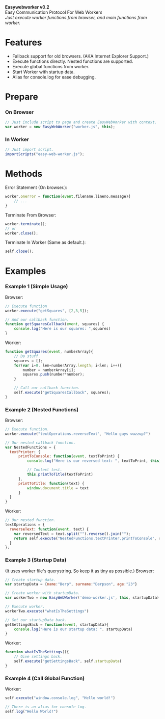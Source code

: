 **Easywebworker v0.2**<br>
Easy Communication Protocol For Web Workers<br>
*Just execute worker functions from browser, and main functions from worker.*

# Features
- Fallback support for old browsers. (AKA Internet Explorer Support.)
- Execute functions directly. Nested functions are supported.
- Execute global functions from worker.
- Start Worker with startup data.
- Alias for console.log for ease debugging.

# Prepare

### On Browser

```javascript
// Just include script to page and create EasyWebWorker with context.
var worker = new EasyWebWorker("worker.js", this);
```

### In Worker

```javascript
// Just import script.
importScripts("easy-web-worker.js");
```

# Methods
Error Statement (On browser.):
```javascript
worker.onerror = function(event,filename,lineno,message){
    // ...
}
```

Terminate From Browser:
```javascript
worker.terminate();
// or
worker.close();
```

Terminate In Worker (Same as default.):
```javascript
self.close();
```

# Examples

### Example 1 (Simple Usage)
Browser:
```javascript
// Execute function
worker.execute("getSquares", [2,3,5]);

// And our callback function.
function getSquaresCallback(event, squares) {
    console.log("Here is our squares: ",squares)
}
```

Worker:
```javascript
function getSquares(event, numberArray){
    // Do stuff.
    squares = [];
    for(var i=0, len=numberArray.length; i<len; i++){
        number = numberArray[i];
        squares.push(number*number);
    }

    // Call our callback function.
    self.execute("getSquaresCallback", squares);
}
```


### Example 2 (Nested Functions)
Browser:
```javascript
// Execute function.
worker.execute("textOperations.reverseText", "Hello guys wazzup?")

// Our nested callback function.
var NestedFunctions = {
  textPrinter: {
      printToConsole: function(event, textToPrint) {
          console.log("Here is our reversed text: ", textToPrint, this)

          // Context test.
          this.printToTitle(textToPrint)
      },
      printToTitle: function(text) {
          window.document.title = text
      }
  }
}
```
Worker:
```javascript
// Our nested function.
textOperations = {
  reverseText: function(event, text) {
    var reversedText = text.split("").reverse().join("");
    return self.execute("NestedFunctions.textPrinter.printToConsole", reversedText);
  }
};
```

### Example 3 (Startup Data)<br>
(It uses worker file's querystring. So keep it as tiny as possible.)
Browser:
```javascript
// Create startup data.
var startupData = {name:"Derp", surname:"Derpson", age:"23"}

// Create worker with startupData.
var workerTwo = new EasyWebWorker('demo-worker.js', this, startupData)

// Execute worker.
workerTwo.execute("whatIsTheSettings")

// Get our startupData back.
getSettingsBack = function(event, startupData){
    console.log("Here is our startup data: ", startupData)
}
```

Worker:
```javascript
function whatIsTheSettings(){
    // Give settings back.
    self.execute("getSettingsBack", self.startupData)
}
```

### Example 4 (Call Global Function)<br>
Worker:
```javascript
self.execute("window.console.log", "Hello world!")

// There is an alias for console log.
self.log("Hello World!")
```
